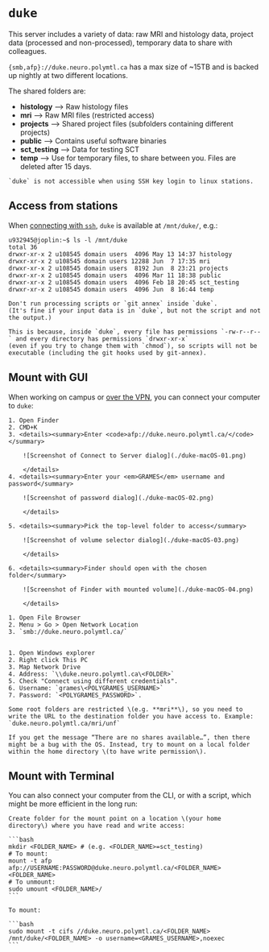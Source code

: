 # `duke`

This server includes a variety of data: raw MRI and histology data, project data (processed and non-processed), temporary data to share with colleagues.

`{smb,afp}://duke.neuro.polymtl.ca` has a max size of ~15TB and is backed up nightly at two different locations.

The shared folders are:

* **histology** –&gt; Raw histology files
* **mri** –&gt; Raw MRI files \(restricted access\)
* **projects** –&gt; Shared project files \(subfolders containing different projects\)
* **public** –&gt; Contains useful software binaries
* **sct\_testing** –&gt; Data for testing SCT
* **temp** –&gt; Use for temporary files, to share between you. Files are deleted after 15 days.

```{note}
`duke` is not accessible when using SSH key login to linux stations.
```


## Access from stations

When [connecting with `ssh`](../../#ssh-command-line), `duke` is available at `/mnt/duke/`, e.g.:

```
u932945@joplin:~$ ls -l /mnt/duke
total 36
drwxr-xr-x 2 u108545 domain users  4096 May 13 14:37 histology
drwxr-xr-x 2 u108545 domain users 12288 Jun  7 17:35 mri
drwxr-xr-x 2 u108545 domain users  8192 Jun  8 23:21 projects
drwxr-xr-x 2 u108545 domain users  4096 Mar 11 18:38 public
drwxr-xr-x 2 u108545 domain users  4096 Feb 18 20:45 sct_testing
drwxr-xr-x 2 u108545 domain users  4096 Jun  8 16:44 temp
```

```{warning}
Don't run processing scripts or `git annex` inside `duke`.
(It's fine if your input data is in `duke`, but not the script and not the output.)

This is because, inside `duke`, every file has permissions `-rw-r--r--` and every directory has permissions `drwxr-xr-x`
(even if you try to change them with `chmod`), so scripts will not be executable (including the git hooks used by git-annex).
```


## Mount with GUI

When working on campus or [over the VPN](../../#vpn), you can connect your computer to `duke`:

````{tabbed} macOS
1. Open Finder
2. CMD+K
3. <details><summary>Enter <code>afp://duke.neuro.polymtl.ca/</code></summary>

    ![Screenshot of Connect to Server dialog](./duke-macOS-01.png)
    
    </details>
4. <details><summary>Enter your <em>GRAMES</em> username and password</summary>

    ![Screenshot of password dialog](./duke-macOS-02.png)
    
    </details>
    
5. <details><summary>Pick the top-level folder to access</summary>

    ![Screenshot of volume selector dialog](./duke-macOS-03.png)
    
    </details>
    
6. <details><summary>Finder should open with the chosen folder</summary>

    ![Screenshot of Finder with mounted volume](./duke-macOS-04.png)
    
    </details>
````

````{tabbed} Linux
1. Open File Browser
2. Menu > Go > Open Network Location 
3. `smb://duke.neuro.polymtl.ca/`
````

````{tabbed} Windows 10

1. Open Windows explorer
2. Right click This PC
3. Map Network Drive
4. Address: `\\duke.neuro.polymtl.ca\<FOLDER>`
5. Check "Connect using different credentials".
6. Username: `grames\<POLYGRAMES_USERNAME>`
7. Password: `<POLYGRAMES_PASSWORD>`.
````

```{note}
Some root folders are restricted \(e.g. **mri**\), so you need to write the URL to the destination folder you have access to. Example: `duke.neuro.polymtl.ca/mri/unf`
```

```{note}
If you get the message “There are no shares available…”, then there might be a bug with the OS. Instead, try to mount on a local folder within the home directory \(to have write permission\).
```

## Mount with Terminal

You can also connect your computer from the CLI, or with a script, which might be more efficient in the long run:

````{tabbed} Mac OSX
Create folder for the mount point on a location \(your home directory\) where you have read and write access:

```bash
mkdir <FOLDER_NAME> # (e.g. <FOLDER_NAME>=sct_testing)
# To mount:
mount -t afp afp://USERNAME:PASSWORD@duke.neuro.polymtl.ca/<FOLDER_NAME> <FOLDER_NAME>
# To unmount:
sudo umount <FOLDER_NAME>/
```
````

````{tabbed} Linux
To mount:

```bash
sudo mount -t cifs //duke.neuro.polymtl.ca/<FOLDER_NAME> /mnt/duke/<FOLDER_NAME> -o username=<GRAMES_USERNAME>,noexec
```
````
